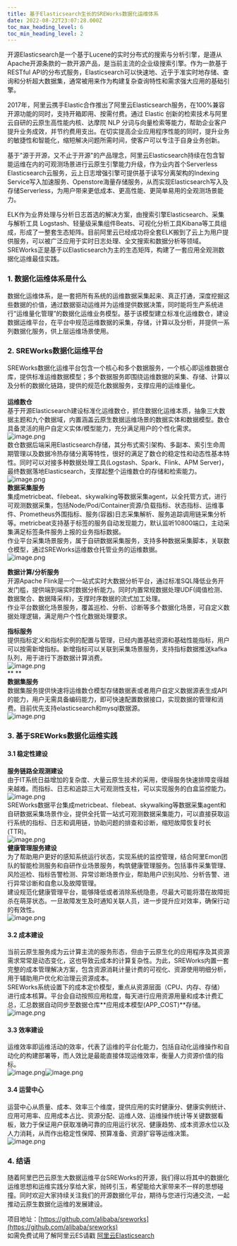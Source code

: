 ```yaml
---
title: 基于Elasticsearch生长的SREWorks数据化运维体系
date: 2022-08-22T23:07:28.000Z
toc_max_heading_level: 6
toc_min_heading_level: 2
---
```


开源Elasticsearch是一个基于Lucene的实时分布式的搜索与分析引擎，是遵从Apache开源条款的一款开源产品，是当前主流的企业级搜索引擎。作为一款基于RESTful API的分布式服务，Elasticsearch可以快速地、近乎于准实时地存储、查询和分析超大数据集，通常被用来作为构建复杂查询特性和需求强大应用的基础引擎。

2017年，阿里云携手Elastic合作推出了阿里云Elasticsearch服务，在100%兼容开源功能的同时，支持开箱即用、按需付费。通过 Elastic 创新的检索技术与阿里云自研的云原生高性能内核、达摩院 NLP 分词与向量检索等能力，帮助企业客户提升业务成效，并节约费用支出。在切实提高企业应用程序性能的同时，提升业务的敏捷性和智能化，缩短解决问题所需时间，使客户可以专注于自身业务创新。

基于"源于开源，又不止于开源"的产品理念，阿里云Elasticsearch持续在包含智能运维在内的可观测场景进行云原生引擎能力升级，作为业内首个Serverless Elasticsearch云服务，云上日志增强引擎可提供基于读写分离架构的Indexing Service写入加速服务、Openstore海量存储服务，从而实现Elasticsearch写入及存储Serverless，为用户带来更低成本、更高性能、更简单易用的全观测场景能力。

ELK作为业界处理与分析日志首选的解决方案，由搜索引擎Elasticsearch、采集与解析工具 Logstash、轻量级采集组件Beats、可视化分析工具Kibana等工具组成，形成了一整套生态矩阵。目前阿里云已经成功将全套ELK搬到了云上为用户提供服务，可以被广泛应用于实时日志处理、全文搜索和数据分析等领域。SREWorks正是基于以Elasticsearch为主的生态矩阵，构建了一套应用全观测数据化运维最佳实践。
<a name="q0lag"></a>

### 1. 数据化运维体系是什么
数据化运维体系，是一套把所有系统的运维数据采集起来、真正打通，深度挖掘这些数据的价值，通过数据驱动运维并为运维提供数据决策，同时能将生产系统进行“运维量化管理”的数据化运维业务模型。基于该模型建立标准化运维数仓，建设数据运维平台，在平台中规范运维数据的采集，存储，计算以及分析，并提供一系列数据化服务，供上层运维场景使用。
<a name="CKt9q"></a>

### 2. SREWorks数据化运维平台
SREWorks数据化运维平台包含一个核心和多个数据服务，一个核心即运维数据仓库，提供标准运维数据模型；多个数据服务即围绕运维数据的采集、存储、计算以及分析的数据化链路，提供的规范化数据服务，支撑应用的运维量化。<br /> <br />**运维数仓**<br />基于开源Elasticsearch建设标准化运维数仓，抓住数据化运维本质，抽象三大数据主题和九个数据域，内置涵盖云原生数据运维场景的数据实体和数据模型。数仓具备灵活的用户自定义实体/模型能力，充分满足用户的个性化需求。<br />![image.png](./pictures/1661209668325-f0e81ee3-8ce1-4557-b65d-f7ebbece2d72.png)<br />数仓数据后端采用Elasticsearch存储，其分布式索引架构、多副本、索引生命周期管理以及数据冷热存储分离等特性，很好的满足了数仓的稳定性和动态性基本特性。同时可以对接多种数据处理工具(Logstash、Spark、Flink、APM Server)，最终数据落地Elasticsearch，支撑起整个运维数仓的存储和检索能力。<br />![image.png](./pictures/1661209668998-14cbe1dc-d5df-4332-8790-f41fcb5f5503.png)<br />**数据采集服务**<br />集成metricbeat、filebeat、skywalking等数据采集agent，以全托管方式，进行可观测数据采集，包括Node/Pod/Container资源/负载指标、状态指标、运维事件、Prometheus外围指标、服务(容器)日志采集解析、服务追踪调用链采集分析等。metricbeat支持基于标签的服务自动发现能力，默认监听10800端口，主动采集满足标签条件服务上报的业务指标数据。<br />作业平台采集场景服务，属于自研数据采集服务，支持多种数据采集脚本，关联数仓模型，通过SREWorks运维数仓托管业务的运维数据。<br />![image.png](./pictures/1661209668921-d083c10d-2026-4ecd-b747-3015fa5daeab.png)

**数据计算/分析服务**<br />开源Apache Flink是一个⼀站式实时大数据分析平台，通过标准SQL降低业务开发门槛，提供端到端实时数据分析能力。同时内置常规数据处理UDF(阈值检测、数据聚合、数据降采样)，支撑时序数据的流式加工处理。<br />作业平台数据化场景服务，覆盖巡检、分析、诊断等多个数据化场景，可自定义数据处理逻辑，满足用户个性化数据处理要求。

**指标服务**<br />提供指标定义和指标实例的配置与管理，已经内置基础资源和基础性能指标，用户可以按需新增指标。新增指标可以关联到采集场景服务，支持指标数据推送kafka队列，用于进行下游数据计算消费。<br />![image.png](./pictures/1661209669016-d08b6257-79d9-4087-90d2-44edcdf39d76.png)<br />**  **<br />**数据集服务**<br />数据集服务提供快速将运维数仓模型存储数据表或者用户自定义数据源表生成API的能力，用户无需具备编码能力，即可快速配置数据接口，实现数据的管理和消费。目前优先支持elasticsearch和mysql数据源。<br />![image.png](./pictures/1661209669026-d4539c5c-cbfe-4cba-8d65-b8fcb3bb1073.png)
<a name="O1CXu"></a>

### 3. 基于SREWorks数据化运维实践
<a name="iAuAX"></a>

#### 3.1 稳定性建设
**服务链路全观测建设**<br />由于IT系统日益增加的复杂度、大量云原生技术的采用，使得服务快速排障变得越来越难。而指标、日志和追踪三大可观测性支柱，可以实现服务的白盒监控能力。<br />![image.png](./pictures/1661209670366-4f39fafb-1471-4a11-b4ae-5ff679d08c87.png)<br />SREWorks数据平台集成metricbeat、filebeat、skywalking等数据采集agent和自研数据采集场景作业，提供全托管一站式可观测数据采集能力，可以直接获取运行系统的指标、日志和调用链，协助问题的排查和诊断，缩短故障恢复时长(TTR)。<br />![image.png](./pictures/1661209670680-1f16ef9a-1db5-42ef-ae0e-97a6ee1a2fcd.png)<br />**健康管理服务建设**<br />为了帮助用户更好的感知系统运行状态，实现系统的监控管理，结合阿里Emon团队的智能检测服务和自研作业场景服务，构筑健康管理服务。包括事件采集管理、风险巡检、指标告警检测、异常诊断场景作业，帮助用户识别风险、分析告警、进行异常诊断和自愈以及故障管理。<br />建设规范化健康管理平台，能够降低或者消除系统隐患，尽最大可能将潜在故障扼杀在萌芽状态。一旦故障发生及时通知关联人员，进一步提升应对效率，确保行动的有效性。<br />![image.png](./pictures/1661209671031-1823814c-5e51-46f0-a37d-be2844f6257b.png)

<a name="PM3C0"></a>

#### 3.2 成本建设
当前云原生服务成为云计算主流的服务形态，但由于云原生化的应用程序及其资源需求常常是动态变化，这也导致云成本的计算复杂性。为此，SREWorks内置一套完整的成本管理解决方案，包含资源消耗计量计费的可视化、资源使用明细分析，用于辅助用户优化和治理云资源成本。<br />SREWorks系统设置下的成本定价模型，重点从资源层面（CPU、内存、存储）进行成本核算。平台会自动按照应用粒度，每天进行应用资源用量和成本计费汇总，汇总数据自动同步至数据仓库**应用成本模型(APP_COST)**存储。<br />![image.png](./pictures/1661209671053-fa10ef61-3bfa-44d1-9302-efac1ee9718a.png)
<a name="fLyNY"></a>

#### 3.3 效率建设
运维效率即运维活动的效率，代表了运维的平台化能力，包括自动化运维操作和自动化的构建部署等，而人效比是最能直接体现运维效率，衡量人力资源价值的指标。      <br />  ![image.png](./pictures/1661209671261-4516a7cd-90e9-4a30-9810-42f79ed0f5ca.png)![image.png](./pictures/1661209671447-dd9dac8e-11b3-499d-a271-10e5cfd26d74.png)
<a name="ytjAu"></a>

#### 3.4 运营中心
运营中心从质量、成本、效率三个维度，提供应用的实时健康分、健康实例统计、应用可用率、应用成本占比、资源分配、运维人效、运维操作统计等关键数据看板，致力于保证用户获取准确可靠的应用运行状况、健康趋势、成本资源水位以及人力消耗，从而作出稳定性保障、预算准备、资源扩容等运维决策。<br />![image.png](./pictures/1661209672316-d9adc066-42c3-4b5f-b4fd-9058205a92d1.png)
<a name="v0ZYc"></a>

### 4. 结语
随着阿里巴巴云原生大数据运维平台SREWorks的开源，我们得以将其中的数据化运维思想和运维实践分享给大家，抛砖引玉，希望能给大家带来不一样的思想碰撞。同时欢迎大家持续关注我们的开源数据化平台，期待与您进行沟通交流，一起推动云原生数据化运维的发展建设。

项目地址：[https://github.com/alibaba/sreworks](https://github.com/alibaba/sreworks)<br />如需免费试用了解阿里云ES请戳 [阿里云Elasticsearch](https://www.aliyun.com/product/bigdata/elasticsearch)
